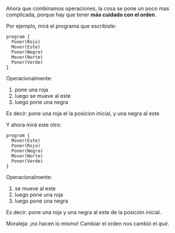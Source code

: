 Ahora que combinamos operaciones, la cosa se pone un poco mas complicada, porque hay que tener **más cuidado con el orden**.

Por ejemplo, mirá el programa que escribiste:

```puppet
program {
  Poner(Rojo)
  Mover(Este)
  Poner(Negro)
  Mover(Norte)
  Poner(Verde)
}
```

Operacionalmente:

1. pone una roja
1. luego se mueve al este
1. luego pone una negra

Es decir: pone una roja el la posicion inicial, y una negra al este

Y ahora mirá este otro:

```puppet
program {
  Mover(Este)
  Poner(Rojo)
  Poner(Negro)
  Mover(Norte)
  Poner(Verde)
}
```

Operacionalmente:

1. se mueve al este
1. luego pone una roja
1. luego pone una negra

Es decir: pone una roja y una negra al este de la posición inicial.

Moraleja: ¡no hacen lo mismo! Cambiar el orden nos cambió el _qué_.

